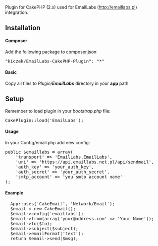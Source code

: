 Plugin for CakePHP (2.x) used for EmailLabs (http://emaillabs.pl) integration.
<h2>Installation</h2>
<h4>Composer</h4>
Add the following package to composer.json:
<pre>
"kiczek/EmailLabs-CakePHP-Plugin": "*"
</pre>
<h4>Basic</h4>
Copy all files to <i>Plugin/<b>EmailLabs</b></i> directory in your <b>app</b> path
<h2>Setup</h2>
Remember to load plugin in your <i>bootstrap.php</i> file: <pre>CakePlugin::load('EmailLabs');</pre>
<h4>Usage</h4>
In your Config/email.php add new config:
<pre>
public $emaillabs = array(
	'transport' => 'EmailLabs.EmailLabs',
	'uri' => 'https://api.emaillabs.net.pl/api/sendmail',
	'auth_key' => 'your_auth_key',
	'auth_secret' => 'your_auth_secret',
	'smtp_account' => 'you smtp account name'
);
</pre>
<h4>Example</h4>
<pre>
  App::uses('CakeEmail', 'Network/Email');
  $email = new CakeEmail();
  $email->config('emaillabs');
  $email->from(array('your@address.com' => 'Your Name'));
  $email->to($to);
  $email->subject($subject);
  $email->emailFormat('text');
  return $email->send($msg);
</pre>
